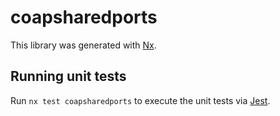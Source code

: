 # coapsharedports

This library was generated with [Nx](https://nx.dev).

## Running unit tests

Run `nx test coapsharedports` to execute the unit tests via [Jest](https://jestjs.io).
